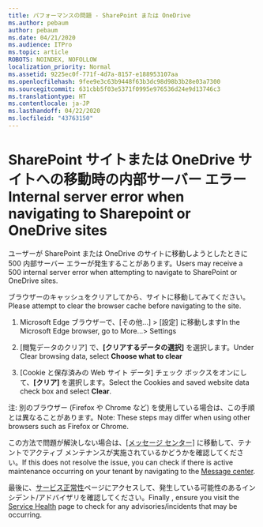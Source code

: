```yaml
---
title: パフォーマンスの問題 - SharePoint または OneDrive
ms.author: pebaum
author: pebaum
ms.date: 04/21/2020
ms.audience: ITPro
ms.topic: article
ROBOTS: NOINDEX, NOFOLLOW
localization_priority: Normal
ms.assetid: 9225ec0f-771f-4d7a-8157-e188953107aa
ms.openlocfilehash: 9fee9e3c63b9448f63b3dc98d98b3b28e03a7300
ms.sourcegitcommit: 631cbb5f03e5371f0995e976536d24e9d13746c3
ms.translationtype: HT
ms.contentlocale: ja-JP
ms.lasthandoff: 04/22/2020
ms.locfileid: "43763150"
---
```

# <a name="internal-server-error-when-navigating-to-sharepoint-or-onedrive-sites"></a><span data-ttu-id="cced4-102">SharePoint サイトまたは OneDrive サイトへの移動時の内部サーバー エラー</span><span class="sxs-lookup"><span data-stu-id="cced4-102">Internal server error when navigating to Sharepoint or OneDrive sites</span></span>

<span data-ttu-id="cced4-103">ユーザーが SharePoint または OneDrive のサイトに移動しようとしたときに 500 内部サーバー エラーが発生することがあります。</span><span class="sxs-lookup"><span data-stu-id="cced4-103">Users may receive a 500 internal server error when attempting to navigate to SharePoint or OneDrive sites.</span></span> 

<span data-ttu-id="cced4-104">ブラウザーのキャッシュをクリアしてから、サイトに移動してみてください。</span><span class="sxs-lookup"><span data-stu-id="cced4-104">Please attempt to clear the browser cache before navigating to the site.</span></span>


1. <span data-ttu-id="cced4-105">Microsoft Edge ブラウザーで、[その他...] > [設定] に移動します</span><span class="sxs-lookup"><span data-stu-id="cced4-105">In the Microsoft Edge browser, go to More...> Settings</span></span>

2. <span data-ttu-id="cced4-106">[閲覧データのクリア] で、**[クリアするデータの選択]** を選択します。</span><span class="sxs-lookup"><span data-stu-id="cced4-106">Under Clear browsing data, select **Choose what to clear**</span></span>

3. <span data-ttu-id="cced4-107">[Cookie と保存済みの Web サイト データ] チェック ボックスをオンにして、**[クリア]** を選択します。</span><span class="sxs-lookup"><span data-stu-id="cced4-107">Select the Cookies and saved website data check box and select **Clear**.</span></span>

<span data-ttu-id="cced4-108">注: 別のブラウザー (Firefox や Chrome など) を使用している場合は、この手順とは異なることがあります。</span><span class="sxs-lookup"><span data-stu-id="cced4-108">Note: These steps may differ when using other browsers such as Firefox or Chrome.</span></span>

<span data-ttu-id="cced4-109">この方法で問題が解決しない場合は、[[メッセージ センター]](https://portal.office.com/adminportal/home#/MessageCenter) に移動して、テナントでアクティブ メンテナンスが実施されているかどうかを確認してください。</span><span class="sxs-lookup"><span data-stu-id="cced4-109">If this does not resolve the issue, you can check if there is active maintenance occurring on your tenant by navigating to the [Message center](https://portal.office.com/adminportal/home#/MessageCenter).</span></span>

<span data-ttu-id="cced4-110">最後に、[サービス正常性](https://portal.office.com/adminportal/home#/servicehealth)ページにアクセスして、発生している可能性のあるインシデント/アドバイザリを確認してください。</span><span class="sxs-lookup"><span data-stu-id="cced4-110">Finally , ensure you visit the [Service Health](https://portal.office.com/adminportal/home#/servicehealth) page to check for any advisories/incidents that may be occurring.</span></span>

